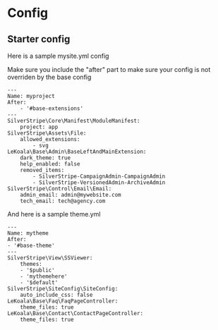 # Config

## Starter config

Here is a sample mysite.yml config

Make sure you include the "after" part to make sure your config
is not overriden by the base config

    ---
    Name: myproject
    After:
        - '#base-extensions'
    ---
    SilverStripe\Core\Manifest\ModuleManifest:
        project: app
    SilverStripe\Assets\File:
        allowed_extensions:
            - svg
    LeKoala\Base\Admin\BaseLeftAndMainExtension:
        dark_theme: true
        help_enabled: false
        removed_items:
            - SilverStripe-CampaignAdmin-CampaignAdmin
            - SilverStripe-VersionedAdmin-ArchiveAdmin
    SilverStripe\Control\Email\Email:
        admin_email: admin@mywebsite.com
        tech_email: tech@agency.com

And here is a sample theme.yml

    ---
    Name: mytheme
    After:
    - '#base-theme'
    ---
    SilverStripe\View\SSViewer:
        themes:
        - '$public'
        - 'mythemehere'
        - '$default'
    SilverStripe\SiteConfig\SiteConfig:
        auto_include_css: false
    LeKoala\Base\Faq\FaqPageController:
        theme_files: true
    LeKoala\Base\Contact\ContactPageController:
        theme_files: true
